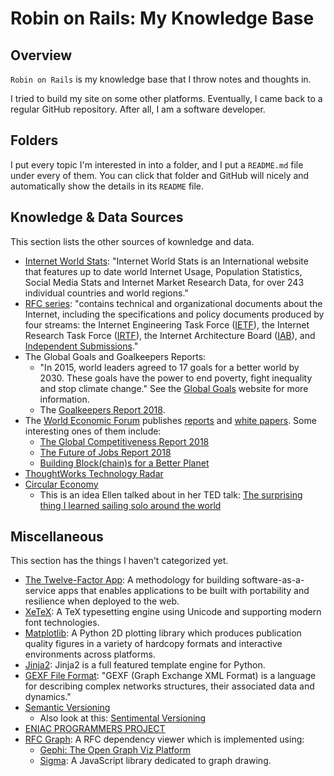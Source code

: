 # Robin on Rails: My Knowledge Base

## Overview

`Robin on Rails` is my knowledge base that I throw notes and thoughts in.

I tried to build my site on some other platforms. Eventually, I came back to a regular GitHub repository. After all, I am a software developer.

## Folders

I put every topic I'm interested in into a folder, and I put a `README.md` file under every of them. You can click that folder and GitHub will nicely and automatically show the details in its `README` file.

## Knowledge & Data Sources

This section lists the other sources of kownledge and data.

- [Internet World Stats](https://internetworldstats.com/): "Internet World Stats is an International website that features up to date world Internet Usage, Population Statistics, Social Media Stats and Internet Market Research Data, for over 243 individual countries and world regions."
- [RFC series](https://www.rfc-editor.org/): "contains technical and organizational documents about the Internet, including the specifications and policy documents produced by four streams: the Internet Engineering Task Force ([IETF](https://www.ietf.org/)), the Internet Research Task Force ([IRTF](https://irtf.org/)), the Internet Architecture Board ([IAB](https://www.iab.org/)), and [Independent Submissions](https://www.rfc-editor.org/about/independent/)."
- The Global Goals and Goalkeepers Reports:
  - "In 2015, world leaders agreed to 17 goals for a better world by 2030. These goals have the power to end poverty, fight inequality and     stop climate change." See the [Global Goals](https://www.globalgoals.org/) website for more information.
  - The [Goalkeepers Report 2018](https://www.gatesfoundation.org/goalkeepers/report).
- The [World Economic Forum](https://www.weforum.org/) publishes [reports](https://www.weforum.org/reports) and [white papers](https://www.weforum.org/whitepapers). Some interesting ones of them include:
  - [The Global Competitiveness Report 2018](https://www.weforum.org/reports/the-global-competitveness-report-2018)
  - [The Future of Jobs Report 2018](https://www.weforum.org/reports/the-future-of-jobs-report-2018)
  - [Building Block(chain)s for a Better Planet](https://www.weforum.org/reports/building-block-chain-for-a-better-planet)
- [ThoughtWorks Technology Radar](https://www.thoughtworks.com/radar)
- [Circular Economy](https://www.ellenmacarthurfoundation.org/circular-economy/concept)
  - This is an idea Ellen talked about in her TED talk: [The surprising thing I learned sailing solo around the world](https://www.ted.com/talks/dame_ellen_macarthur_the_surprising_thing_i_learned_sailing_solo_around_the_world)

## Miscellaneous

This section has the things I haven't categorized yet.

- [The Twelve-Factor App](https://12factor.net/): A methodology for building software-as-a-service apps that enables applications to be built with portability and resilience when deployed to the web.
- [XeTeX](https://en.wikipedia.org/wiki/XeTeX): A TeX typesetting engine using Unicode and supporting modern font technologies.
- [Matplotlib](https://matplotlib.org/): A Python 2D plotting library which produces publication quality figures in a variety of hardcopy formats and interactive environments across platforms.
- [Jinja2](http://jinja.pocoo.org/): Jinja2 is a full featured template engine for Python.
- [GEXF File Format](https://gephi.org/gexf/format/index.html): "GEXF (Graph Exchange XML Format) is a language for describing complex networks structures, their associated data and dynamics."
- [Semantic Versioning](https://semver.org/)
  - Also look at this: [Sentimental Versioning](http://sentimentalversioning.org/)
- [ENIAC PROGRAMMERS PROJECT](http://eniacprogrammers.org/)
- [RFC Graph](http://altsoph.com/pp/rfc/): A RFC dependency viewer which is implemented using:
  - [Gephi: The Open Graph Viz Platform](https://gephi.org/)
  - [Sigma](http://sigmajs.org/): A JavaScript library dedicated to graph drawing.
